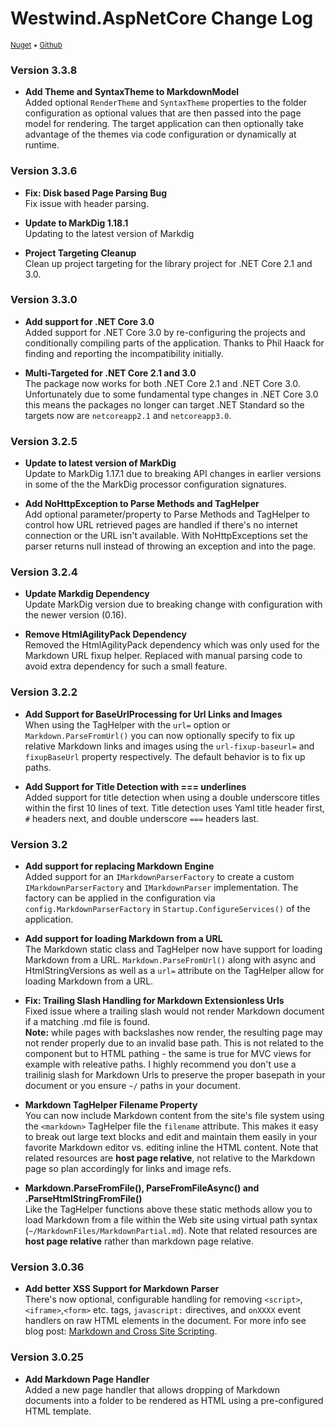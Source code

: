 # Westwind.AspNetCore Change Log
<small>[Nuget](https://www.nuget.org/packages/Westwind.AspNetCore.Markdown/) &bull; [Github](https://github.com/RickStrahl/Westwind.AspNetCore.Markdown)</small>

### Version 3.3.8

* **Add Theme and SyntaxTheme to MarkdownModel**  
Added optional `RenderTheme` and `SyntaxTheme` properties to the folder configuration as optional values that are then passed into the page model for rendering. The target application can then optionally take advantage of the themes via code configuration or dynamically at runtime.


### Version 3.3.6

* **Fix: Disk based Page Parsing Bug**   
Fix issue with header parsing.

* **Update to MarkDig 1.18.1**  
Updating to the latest version of Markdig

* **Project Targeting Cleanup**  
Clean up project targeting for the library project for .NET Core 2.1 and 3.0.

### Version 3.3.0

* **Add support for .NET Core 3.0**  
Added support for .NET Core 3.0 by re-configuring the projects and conditionally compiling parts of the application. Thanks to Phil Haack for finding and reporting the incompatibility initially.

* **Multi-Targeted for .NET Core 2.1  and 3.0**  
The package now works for both .NET Core 2.1 and .NET Core 3.0. Unfortunately due to some fundamental type changes in .NET Core 3.0 this means the packages no longer can target .NET Standard so the targets now are `netcoreapp2.1` and `netcoreapp3.0`.

### Version 3.2.5

* **Update to latest version of MarkDig**  
Update to MarkDig 1.17.1 due to breaking API changes in earlier versions in some of the the MarkDig processor configuration signatures.

* **Add NoHttpException to Parse Methods and TagHelper**  
Add optional parameter/property to Parse Methods and TagHelper to control how URL retrieved pages are handled if there's no internet connection or the URL isn't available. With NoHttpExceptions set the parser returns null instead of throwing an exception and into the page.

### Version 3.2.4

* **Update Markdig Dependency**  
Update MarkDig version due to breaking change with configuration with the newer version (0.16).

* **Remove HtmlAgilityPack Dependency**  
Removed the HtmlAgilityPack dependency which was only used for the Markdown URL fixup helper. Replaced with manual parsing code to avoid extra dependency for such a small feature.

### Version 3.2.2

* **Add Support for BaseUrlProcessing for Url Links and Images**  
When using the TagHelper with the `url=` option or `Markdown.ParseFromUrl()` you can now optionally specify to fix up relative Markdown links and images using the `url-fixup-baseurl=` and `fixupBaseUrl` property respectively. The default behavior is to fix up paths.

* **Add Support for Title Detection with === underlines**  
Added support for title detection when using a double underscore titles within the first 10 lines of text. Title detection uses Yaml title header first, `#` headers next, and double underscore `===` headers last.

### Version 3.2

* **Add support for replacing Markdown Engine**  
Added support for an `IMarkdownParserFactory` to create a custom `IMarkdownParserFactory` and `IMarkdownParser` implementation.
The factory can be applied in the configuration via `config.MarkdownParserFactory` in `Startup.ConfigureServices()` of the application.

* **Add support for loading Markdown from a URL**  
The Markdown static class and TagHelper now have support for loading Markdown from a URL. `Markdown.ParseFromUrl()` along with async and HtmlStringVersions as well as a `url=` attribute on the TagHelper allow for loading Markdown from a URL.

* **Fix: Trailing Slash Handling for Markdown Extensionless Urls**  
Fixed issue where a trailing slash would not render Markdown document if a matching .md file is found.   
**Note:** while pages with backslashes now render, the resulting page may not render properly due to an invalid base path.  This is not related to the component but to HTML pathing - the same is true for MVC views for example with releative paths. I highly recommend you don't use a trailinig slash for Markdown Urls to preserve the proper basepath in your document or you ensure `~/` paths in your document.

* **Markdown TagHelper Filename Property**  
You can now include Markdown content from the site's file system using the `<markdown>` TagHelper file the `filename` attribute. This makes it easy to break out large text blocks and edit and maintain them easily in your favorite Markdown editor vs. editing inline the HTML content. Note that related resources are **host page relative**, not relative to the Markdown page so plan accordingly for links and image refs.

* **Markdown.ParseFromFile(), ParseFromFileAsync() and .ParseHtmlStringFromFile()**  
Like the TagHelper functions above these static methods allow you to load Markdown from a file within the Web site using virtual path syntax (`~/MarkdownFiles/MarkdownPartial.md`). Note that related resources are **host page relative** rather than markdown page relative.

### Version 3.0.36

* **Add better XSS Support for Markdown Parser**  
There's now optional, configurable handling for removing `<script>`,`<iframe>`,`<form>` etc. tags, `javascript:` directives, and `onXXXX` event handlers on raw HTML elements in the document. For more info see blog post: [Markdown and Cross Site Scripting](https://weblog.west-wind.com/posts/2018/Aug/31/Markdown-and-Cross-Site-Scripting).

### Version 3.0.25

* **Add Markdown Page Handler**  
Added a new page handler that allows dropping of Markdown documents into a folder to be rendered as HTML using a pre-configured HTML template.